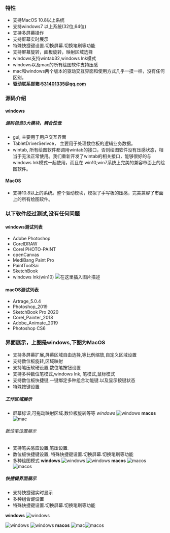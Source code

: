 ### 特性
* 支持MacOS 10.8以上系统
* 支持windows7 以上系统(32位,64位)
* 支持多屏幕操作
* 支持屏幕实时展示
* 特殊快捷键设置.切换屏幕.切换笔刷等功能
* 支持屏幕旋转，画板旋转，映射区域选择
* windows支持wintab32,windows lnk模式
* windows以及mac的所有绘图软件支持压感
* mac和windows两个版本的驱动交互界面和使用方式几乎一摸一样，没有任何区别。
* **驱动联系邮箱:531401335@qq.com**
### 源码介绍
#### windows
##### 源码包含3大模块，耦合性低
* gui, 主要用于用户交互界面
* TabletDriverSerivce， 主要用于处理数位板的逻辑业务数据。
* wintab, 所有绘图软件都调用wintab的接口，否则绘图软件没有压感状态，相当于无法正常使用。我们重新开发了wintab的相关接口，能够很好的与windows lnk模式一起使用，而且在 win10,win7系统上完美的兼容市面上的绘图软件。

#### MacOS
* 支持10.8以上的系统。整个驱动模块，模拟了手写板的压感，完美兼容了市面上的所有绘图软件。
### 以下软件经过测试,没有任何问题
#### windows测试列表
* Adobe Photoshop
* CorelDRAW 
* Corel PHOTO-PAINT
* openCanvas
* MediBang Paint Pro
* PaintToolSai
* SketchBook 
* windows lnk(win10)
![在这里插入图片描述](https://img-blog.csdnimg.cn/20191002181033276.png?x-oss-process=image/watermark,type_ZmFuZ3poZW5naGVpdGk,shadow_10,text_aHR0cHM6Ly9ibG9nLmNzZG4ubmV0L1J1U2hyb29N,size_16,color_FFFFFF,t_70)
#### macOS测试列表
* Artrage_5.0.4 
* Photoshop_2019
* SketchBook Pro 2020
* Corel_Painter_2018
* Adobe_Animate_2019
* Photoshop CS6
### 界面展示，上图是windows,下图为MacOS
* 支持多屏幕扩展,屏幕区域自由选择,等比例缩放,自定义区域设置
* 支持数位板旋转,区域映射
* 支持笔压软硬设置,数位笔按钮设置
* 支持多种数位笔模式,windows lnk, 笔模式,鼠标模式
* 支持数位板快捷键,一键绑定多种组合功能键.以及显示按键状态
* 特殊按键设置
##### 工作区域展示
* 屏幕标识,可拖动映射区域.数位板旋转等等
_windows_
![windows](https://img-blog.csdnimg.cn/20191002181137214.jpg?x-oss-process=image/watermark,type_ZmFuZ3poZW5naGVpdGk,shadow_10,text_aHR0cHM6Ly9ibG9nLmNzZG4ubmV0L1J1U2hyb29N,size_16,color_FFFFFF,t_70)
__macos__
![mac](https://img-blog.csdnimg.cn/20191229012054417.png?x-oss-process=image/watermark,type_ZmFuZ3poZW5naGVpdGk,shadow_10,text_aHR0cHM6Ly9ibG9nLmNzZG4ubmV0L1J1U2hyb29N,size_16,color_FFFFFF,t_70)
###### 数位笔设置展示
* 支持笔尖感应设置,笔压设置.
* 数位板快捷键设置, 特殊快捷键设置.切换屏幕.切换笔刷等功能
* 多种绘图模式
__windows__
![windows](https://img-blog.csdnimg.cn/20191002181145565.png?x-oss-process=image/watermark,type_ZmFuZ3poZW5naGVpdGk,shadow_10,text_aHR0cHM6Ly9ibG9nLmNzZG4ubmV0L1J1U2hyb29N,size_16,color_FFFFFF,t_70)
![windows](https://img-blog.csdnimg.cn/20191002181151776.png?x-oss-process=image/watermark,type_ZmFuZ3poZW5naGVpdGk,shadow_10,text_aHR0cHM6Ly9ibG9nLmNzZG4ubmV0L1J1U2hyb29N,size_16,color_FFFFFF,t_70)
__macos__
![macos](https://img-blog.csdnimg.cn/20191229012257258.png?x-oss-process=image/watermark,type_ZmFuZ3poZW5naGVpdGk,shadow_10,text_aHR0cHM6Ly9ibG9nLmNzZG4ubmV0L1J1U2hyb29N,size_16,color_FFFFFF,t_70)
![macos](https://img-blog.csdnimg.cn/20191229012356879.png?x-oss-process=image/watermark,type_ZmFuZ3poZW5naGVpdGk,shadow_10,text_aHR0cHM6Ly9ibG9nLmNzZG4ubmV0L1J1U2hyb29N,size_16,color_FFFFFF,t_70)
##### 快捷键界面展示
* 支持快捷键实时显示
* 多种组合键设置
* 特殊快捷键设置.切换屏幕.切换笔刷等功能



__windows__
![windows](https://img-blog.csdnimg.cn/20191002181204869.png?x-oss-process=image/watermark,type_ZmFuZ3poZW5naGVpdGk,shadow_10,text_aHR0cHM6Ly9ibG9nLmNzZG4ubmV0L1J1U2hyb29N,size_16,color_FFFFFF,t_70)

![windows](https://img-blog.csdnimg.cn/20191002181210662.png?x-oss-process=image/watermark,type_ZmFuZ3poZW5naGVpdGk,shadow_10,text_aHR0cHM6Ly9ibG9nLmNzZG4ubmV0L1J1U2hyb29N,size_16,color_FFFFFF,t_70)
![windows](https://img-blog.csdnimg.cn/20191002181218612.jpg)
__macos__
![mac](https://img-blog.csdnimg.cn/20191229012515207.png?x-oss-process=image/watermark,type_ZmFuZ3poZW5naGVpdGk,shadow_10,text_aHR0cHM6Ly9ibG9nLmNzZG4ubmV0L1J1U2hyb29N,size_16,color_FFFFFF,t_70)![macos](https://img-blog.csdnimg.cn/20191229012622683.png?x-oss-process=image/watermark,type_ZmFuZ3poZW5naGVpdGk,shadow_10,text_aHR0cHM6Ly9ibG9nLmNzZG4ubmV0L1J1U2hyb29N,size_16,color_FFFFFF,t_70)
